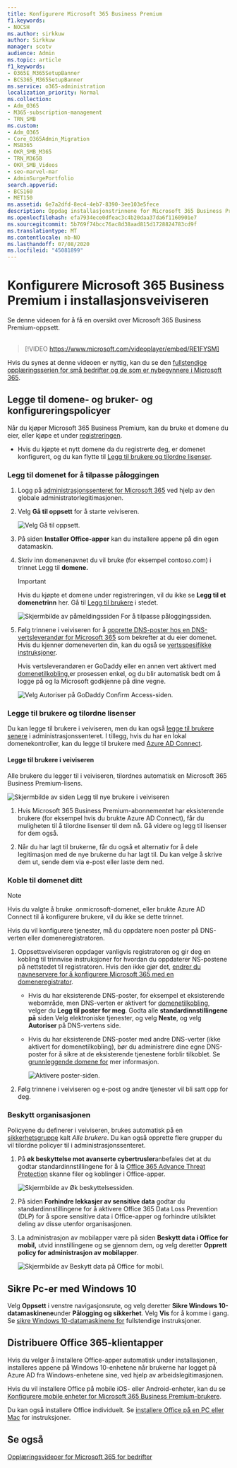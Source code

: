 ```yaml
---
title: Konfigurere Microsoft 365 Business Premium
f1.keywords:
- NOCSH
ms.author: sirkkuw
author: Sirkkuw
manager: scotv
audience: Admin
ms.topic: article
f1_keywords:
- O365E_M365SetupBanner
- BCS365_M365SetupBanner
ms.service: o365-administration
localization_priority: Normal
ms.collection:
- Adm_O365
- M365-subscription-management
- TRN_SMB
ms.custom:
- Adm_O365
- Core_O365Admin_Migration
- MSB365
- OKR_SMB_M365
- TRN_M365B
- OKR_SMB_Videos
- seo-marvel-mar
- AdminSurgePortfolio
search.appverid:
- BCS160
- MET150
ms.assetid: 6e7a2dfd-8ec4-4eb7-8390-3ee103e5fece
description: Oppdag installasjonstrinnene for Microsoft 365 Business Premium, inkludert å legge til et domene og brukere, konfigurere sikkerhetspolicyer og mer.
ms.openlocfilehash: efa7934ece0dfeac3c4b20daa37da6f1160901e7
ms.sourcegitcommit: 5b769f74bcc76ac8d38aad815d1728824783cd9f
ms.translationtype: MT
ms.contentlocale: nb-NO
ms.lasthandoff: 07/08/2020
ms.locfileid: "45081899"
---
```

# <a name="set-up-microsoft-365-business-premium-in-the-setup-wizard"></a>Konfigurere Microsoft 365 Business Premium i installasjonsveiviseren

Se denne videoen for å få en oversikt over Microsoft 365 Business Premium-oppsett.<br><br>

> [!VIDEO https://www.microsoft.com/videoplayer/embed/RE1FYSM] 

Hvis du synes at denne videoen er nyttig, kan du se den [fullstendige opplæringsserien for små bedrifter og de som er nybegynnere i Microsoft 365](https://support.microsoft.com/office/6ab4bbcd-79cf-4000-a0bd-d42ce4d12816).

## <a name="add-your-domain-users-and-set-up-policies"></a>Legge til domene- og bruker- og konfigureringspolicyer

Når du kjøper Microsoft 365 Business Premium, kan du bruke et domene du eier, eller kjøpe et under [registreringen](sign-up.md).

- Hvis du kjøpte et nytt domene da du registrerte deg, er domenet konfigurert, og du kan flytte til [Legg til brukere og tilordne lisenser](#add-users-and-assign-licenses).

### <a name="add-your-domain-to-personalize-sign-in"></a>Legg til domenet for å tilpasse påloggingen

1. Logg på [administrasjonssenteret for Microsoft 365](https://admin.microsoft.com) ved hjelp av den globale administratorlegitimasjonen. 

2. Velg **Gå til oppsett** for å starte veiviseren.

    ![Velg Gå til oppsett.](../media/gotosetupinadmincenter.png)

3. På siden **Installer Office-apper** kan du installere appene på din egen datamaskin.
    
4. Skriv inn domenenavnet du vil bruke (for eksempel contoso.com) i trinnet Legg til **domene.**

    > [!IMPORTANT]
    > Hvis du kjøpte et domene under registreringen, vil du ikke se **Legg til et domenetrinn** her. Gå til [Legg til brukere](#add-users-and-assign-licenses) i stedet.

    ![Skjermbilde av påmeldingssiden For å tilpasse påloggingssiden.](../media/adddomain.png)

    
4. Følg trinnene i veiviseren for å [opprette DNS-poster hos en DNS-vertsleverandør for Microsoft 365](https://docs.microsoft.com/office365/admin/get-help-with-domains/create-dns-records-at-any-dns-hosting-provider) som bekrefter at du eier domenet. Hvis du kjenner domeneverten din, kan du også se [vertsspesifikke instruksjoner](https://docs.microsoft.com/office365/admin/get-help-with-domains/set-up-your-domain-host-specific-instructions).

    Hvis vertsleverandøren er GoDaddy eller en annen vert aktivert med [domenetilkobling,](https://docs.microsoft.com/office365/admin/get-help-with-domains/domain-connect)er prosessen enkel, og du blir automatisk bedt om å logge på og la Microsoft godkjenne på dine vegne.

    ![Velg Autoriser på GoDaddy Confirm Access-siden.](../media/godaddyauth.png)

### <a name="add-users-and-assign-licenses"></a>Legge til brukere og tilordne lisenser

Du kan legge til brukere i veiviseren, men du kan også [legge til brukere senere](add-users-m365b.md) i administrasjonssenteret. I tillegg, hvis du har en lokal domenekontroller, kan du legge til brukere med [Azure AD Connect](https://docs.microsoft.com/azure/active-directory/hybrid/how-to-connect-install-express).

#### <a name="add-users-in-the-wizard"></a>Legge til brukere i veiviseren

Alle brukere du legger til i veiviseren, tilordnes automatisk en Microsoft 365 Business Premium-lisens.

![Skjermbilde av siden Legg til nye brukere i veiviseren](../media/addnewuserspage.png)

1. Hvis Microsoft 365 Business Premium-abonnementet har eksisterende brukere (for eksempel hvis du brukte Azure AD Connect), får du muligheten til å tilordne lisenser til dem nå. Gå videre og legg til lisenser for dem også.

2. Når du har lagt til brukerne, får du også et alternativ for å dele legitimasjon med de nye brukerne du har lagt til. Du kan velge å skrive dem ut, sende dem via e-post eller laste dem ned.

### <a name="connect-your-domain"></a>Koble til domenet ditt

> [!NOTE]
> Hvis du valgte å bruke .onmicrosoft-domenet, eller brukte Azure AD Connect til å konfigurere brukere, vil du ikke se dette trinnet.
  
Hvis du vil konfigurere tjenester, må du oppdatere noen poster på DNS-verten eller domeneregistratoren.
  
1. Oppsettsveiviseren oppdager vanligvis registratoren og gir deg en kobling til trinnvise instruksjoner for hvordan du oppdaterer NS-postene på nettstedet til registratoren. Hvis den ikke gjør det, [endrer du navneservere for å konfigurere Microsoft 365 med en domeneregistrator](https://docs.microsoft.com/microsoft-365/admin/get-help-with-domains/change-nameservers-at-any-domain-registrar). 

    - Hvis du har eksisterende DNS-poster, for eksempel et eksisterende webområde, men DNS-verten er aktivert for [domenetilkobling](https://docs.microsoft.com/office365/admin/get-help-with-domains/domain-connect), velger du **Legg til poster for meg**. Godta alle **standardinnstillingene på** siden Velg elektroniske tjenester, og velg **Neste**, og velg **Autoriser** på DNS-vertens side.
    - Hvis du har eksisterende DNS-poster med andre DNS-verter (ikke aktivert for domenetilkobling), bør du administrere dine egne DNS-poster for å sikre at de eksisterende tjenestene forblir tilkoblet. Se [grunnleggende domene for](https://docs.microsoft.com/office365/admin/get-help-with-domains/dns-basics) mer informasjon.

        ![Aktivere poster-siden.](../media/activaterecords.png)

2. Følg trinnene i veiviseren og e-post og andre tjenester vil bli satt opp for deg.

### <a name="protect-your-organization"></a>Beskytt organisasjonen 

Policyene du definerer i veiviseren, brukes automatisk på en [sikkerhetsgruppe](https://docs.microsoft.com/office365/admin/create-groups/compare-groups#security-groups) kalt *Alle brukere*. Du kan også opprette flere grupper du vil tilordne policyer til i administrasjonssenteret.

1. På **øk beskyttelse mot avanserte cybertrusler**anbefales det at du godtar standardinnstillingene for å la [Office 365 Advance Threat Protection](https://docs.microsoft.com/microsoft-365/security/office-365-security/office-365-atp) skanne filer og koblinger i Office-apper.

    ![Skjermbilde av Øk beskyttelsessiden.](../media/increasetreatprotection.png)


2. På siden **Forhindre lekkasjer av sensitive data** godtar du standardinnstillingene for å aktivere Office 365 Data Loss Prevention (DLP) for å spore sensitive data i Office-apper og forhindre utilsiktet deling av disse utenfor organisasjonen.

3. La administrasjon av mobilapper være på siden **Beskytt data i Office for mobil,** utvid innstillingene og se gjennom dem, og velg deretter **Opprett policy for administrasjon av mobilapper**.

    ![Skjermbilde av Beskytt data på Office for mobil.](../media/protectdatainmobile.png)


## <a name="secure-windows-10-pcs"></a>Sikre Pc-er med Windows 10

Velg **Oppsett** i venstre navigasjonsrute, og velg deretter **Sikre Windows 10-datamaskinene**under **Pålogging og sikkerhet**. Velg **Vis** for å komme i gang. Se [sikre Windows 10-datamaskinene for](secure-win-10-pcs.md) fullstendige instruksjoner.

## <a name="deploy-office-365-client-apps"></a>Distribuere Office 365-klientapper

Hvis du velger å installere Office-apper automatisk under installasjonen, installeres appene på Windows 10-enhetene når brukerne har logget på Azure AD fra Windows-enhetene sine, ved hjelp av arbeidslegitimasjonen.

Hvis du vil installere Office på mobile iOS- eller Android-enheter, kan du se [Konfigurere mobile enheter for Microsoft 365 Business Premium-brukere](set-up-mobile-devices.md).

Du kan også installere Office individuelt. Se [installere Office på en PC eller Mac](https://support.microsoft.com/office/4414eaaf-0478-48be-9c42-23adc4716658) for instruksjoner.

## <a name="see-also"></a>Se også

[Opplæringsvideoer for Microsoft 365 for bedrifter](https://support.microsoft.com/office/6ab4bbcd-79cf-4000-a0bd-d42ce4d12816)
